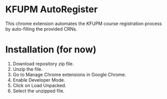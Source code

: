 # KFUPM AutoRegister

This chrome extension automates the KFUPM course registration process by auto-filling the provided CRNs.

# Installation (for now)

1. Download repository zip file.
2. Unzip the file.
3. Go to Manage Chrome extensions in Google Chrome.
4. Enable Developer Mode.
5. Click on Load Unpacked.
6. Select the unzipped file.